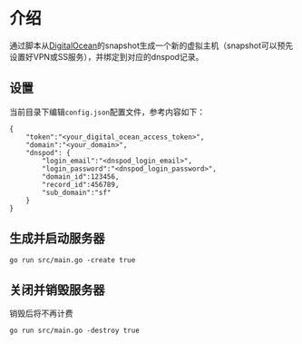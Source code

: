 # 介绍

通过脚本从[DigitalOcean](https://m.do.co/c/e85760c85e44)的snapshot生成一个新的虚拟主机（snapshot可以预先设置好VPN或SS服务），并绑定到对应的dnspod记录。

## 设置
当前目录下编辑`config.json`配置文件，参考内容如下：
```
{
    "token":"<your_digital_ocean_access_token>",
    "domain":"<your_domain>",
    "dnspod": {
    	"login_email":"<dnspod_login_email>",
    	"login_password":"<dnspod_login_password>",
    	"domain_id":123456,
    	"record_id":456789,
    	"sub_domain":"sf"
    }
}
```

##  生成并启动服务器

```
go run src/main.go -create true
```

##  关闭并销毁服务器
销毁后将不再计费

```
go run src/main.go -destroy true
```